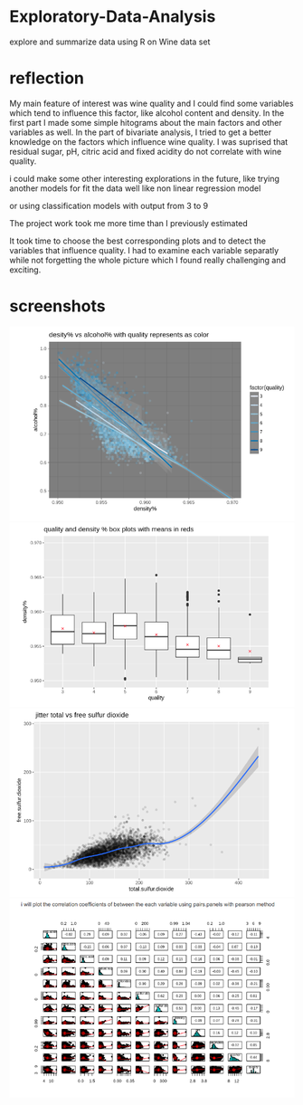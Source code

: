 # Exploratory-Data-Analysis
explore and summarize data using R on Wine data set 

# reflection

My main feature of interest was wine quality and I could find some variables which tend to influence this factor, like alcohol content and density. In the first part I made some simple hitograms about the main factors and other variables as well. In the part of bivariate analysis, I tried to get a better knowledge on the factors which influence wine quality. I was suprised that residual sugar, pH, citric acid and fixed acidity do not correlate with wine quality.

i could make some other interesting explorations in the future, like trying another models for fit the data well like non linear regression model

or using classification models with output from 3 to 9

The project work took me more time than I previously estimated

It took time to choose the best corresponding plots and to detect the variables that influence quality. I had to examine each variable separatly while not forgetting the whole picture which I found really challenging and exciting.

# screenshots

![](https://github.com/mostafaGwely/Exploratory-Data-Analysis/blob/master/1.png)
![](https://github.com/mostafaGwely/Exploratory-Data-Analysis/blob/master/2.png)
![](https://github.com/mostafaGwely/Exploratory-Data-Analysis/blob/master/3.png)
![](https://github.com/mostafaGwely/Exploratory-Data-Analysis/blob/master/4.png)
